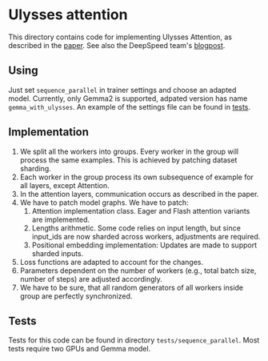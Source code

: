 # Ulysses attention

This directory contains code for implementing Ulysses Attention, as described in the [paper](https://arxiv.org/abs/2309.14509).
See also the DeepSpeed team's [blogpost](https://www.deepspeed.ai/tutorials/ds-sequence/).

## Using
Just set `sequence_parallel` in trainer settings and choose an adapted model.
Currently, only Gemma2 is supported, adpated version has name `gemma_with_ulysses`. An example of the settings file can be found in [tests](../../tests/fixtures/configs/train/dpo/dpo_with_seq_p.json).


## Implementation
1. We split all the workers into groups. Every worker in the group will process the same examples.
This is achieved by patching dataset sharding.
1. Each worker in the group process its own subsequence of example for all layers, except Attention.
1. In the attention layers, communication occurs as described in the paper.
1. We have to patch model graphs. We have to patch:
    1. Attention implementation class. Eager and Flash attention variants are implemented.
    1. Lengths arithmetic. Some code relies on input length, but since input_ids are now sharded across workers, adjustments are required.
    1. Positional embedding implementation: Updates are made to support sharded inputs.
1. Loss functions are adapted to account for the changes.
1. Parameters dependent on the number of workers (e.g., total batch size, number of steps) are adjusted accordingly.
1. We have to be sure, that all random generators of all workers inside group are perfectly synchronized.

## Tests
Tests for this code can be found in directory `tests/sequence_parallel`.
Most tests require two GPUs and Gemma model.